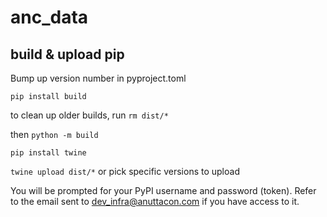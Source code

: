 # anc_data

## build & upload pip

Bump up version number in pyproject.toml

`pip install build`

to clean up older builds, run `rm dist/*`

then `python -m build`

`pip install twine`

`twine upload dist/*` or pick specific versions to upload

You will be prompted for your PyPI username and password (token). Refer to the email sent to dev_infra@anuttacon.com if you have access to it.


